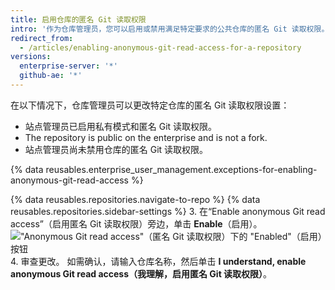 ```yaml
---
title: 启用仓库的匿名 Git 读取权限
intro: '作为仓库管理员，您可以启用或禁用满足特定要求的公共仓库的匿名 Git 读取权限。'
redirect_from:
  - /articles/enabling-anonymous-git-read-access-for-a-repository
versions:
  enterprise-server: '*'
  github-ae: '*'
---
```


在以下情况下，仓库管理员可以更改特定仓库的匿名 Git 读取权限设置：
- 站点管理员已启用私有模式和匿名 Git 读取权限。
- The repository is public on the enterprise and is not a fork.
- 站点管理员尚未禁用仓库的匿名 Git 读取权限。

{% data reusables.enterprise_user_management.exceptions-for-enabling-anonymous-git-read-access %}

{% data reusables.repositories.navigate-to-repo %}
{% data reusables.repositories.sidebar-settings %}
3. 在“Enable anonymous Git read access”（启用匿名 Git 读取权限）旁边，单击 **Enable**（启用）。 !["Anonymous Git read access"（匿名 Git 读取权限）下的
 "Enabled"（启用）按钮](/assets/images/help/repository/enable-git-read-access-for-a-repo.png)
4. 审查更改。 如需确认，请输入仓库名称，然后单击 **I understand, enable anonymous Git read access（我理解，启用匿名 Git 读取权限）**。

